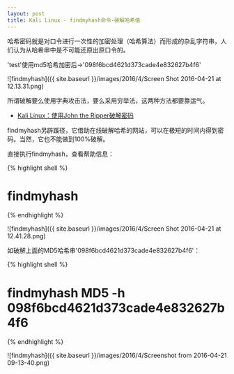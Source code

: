 ```yaml
---
layout: post
title: Kali Linux - findmyhash命令-破解哈希值
---
```


哈希密码就是对口令进行一次性的加密处理（哈希算法）而形成的杂乱字符串，人们认为从哈希串中是不可能还原出原口令的。

'test'使用md5哈希加密后->'098f6bcd4621d373cade4e832627b4f6'

![findmyhash]({{ site.baseurl }}/images/2016/4/Screen Shot 2016-04-21 at 12.13.31.png)

所谓破解要么使用字典攻击法，要么采用穷举法，这两种方法都要靠运气。

* [Kali Linux：使用John the Ripper破解密码](http://topspeedsnail.com/John-the-Ripper-learn/)

findmyhash另辟蹊径，它借助在线破解哈希的网站，可以在极短的时间内得到密码。当然，它也不能做到100%破解。

直接执行findmyhash，查看帮助信息：

{% highlight shell %}
# findmyhash
{% endhighlight %}

![findmyhash]({{ site.baseurl }}/images/2016/4/Screen Shot 2016-04-21 at 12.41.28.png)

如破解上面的MD5哈希串'098f6bcd4621d373cade4e832627b4f6'：

{% highlight shell %}
# findmyhash MD5 -h 098f6bcd4621d373cade4e832627b4f6
{% endhighlight %}

![findmyhash]({{ site.baseurl }}/images/2016/4/Screenshot from 2016-04-21 09-13-40.png)